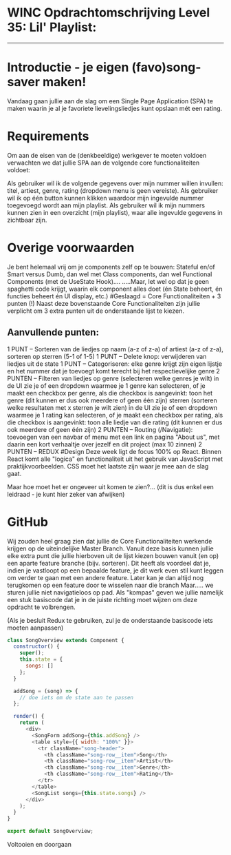 # WINC Opdrachtomschrijving Level 35: Lil' Playlist:

---

# Introductie - je eigen (favo)song-saver maken!

Vandaag gaan jullie aan de slag om een Single Page Application (SPA) te maken waarin je al je favoriete lievelingsliedjes kunt opslaan mét een rating.

# Requirements

Om aan de eisen van de (denkbeeldige) werkgever te moeten voldoen verwachten we dat jullie SPA aan de volgende core functionaliteiten voldoet:

Als gebruiker wil ik de volgende gegevens over mijn nummer willen invullen: titel, artiest, genre, rating (dropdown menu is geen vereiste).
Als gebruiker wil ik op één button kunnen klikken waardoor mijn ingevulde nummer toegevoegd wordt aan mijn playlist.
Als gebruiker wil ik mijn nummers kunnen zien in een overzicht (mijn playlist), waar alle ingevulde gegevens in zichtbaar zijn.

# Overige voorwaarden

Je bent helemaal vrij om je components zelf op te bouwen: Stateful en/of Smart versus Dumb, dan wel met Class components, dan wel Functional Components (met de UseState Hook)....
.....Maar, let wel op dat je geen spaghetti code krijgt, waarin elk component alles doet (én State beheert, én functies beheert én UI display, etc.)
#Geslaagd = Core Functionaliteiten + 3 punten (!)
Naast deze bovenstaande Core Functionaliteiten zijn jullie verplicht om 3 extra punten uit de onderstaande lijst te kiezen.

## Aanvullende punten:

1 PUNT – Sorteren van de liedjes op naam (a-z of z-a) of artiest (a-z of z-a), sorteren op sterren (5-1 of 1-5)
1 PUNT – Delete knop: verwijderen van liedjes uit de state
1 PUNT – Categoriseren: elke genre krijgt zijn eigen lijstje en het nummer dat je toevoegt komt terecht bij het respectievelijke genre
2 PUNTEN – Filteren van liedjes op
genre (selecteren welke genres je wilt) in de UI zie je of een dropdown waarmee je 1 genre kan selecteren, of je maakt een checkbox per genre, als die checkbox is aangevinkt: toon het genre (dit kunnen er dus ook meerdere of geen één zijn)
sterren (sorteren welke resultaten met x sterren je wilt zien) in de UI zie je of een dropdown waarmee je 1 rating kan selecteren, of je maakt een checkbox per rating, als die checkbox is aangevinkt: toon alle liedje van die rating (dit kunnen er dus ook meerdere of geen één zijn)
2 PUNTEN – Routing (/Navigatie): toevoegen van een navbar of menu met een link en pagina "About us", met daarin een kort verhaaltje over jezelf en dit project (max 10 zinnen)
2 PUNTEN – REDUX
#Design
Deze week ligt de focus 100% op React. Binnen React komt alle "logica" en functionaliteit uit het gebruik van JavaScript met praktijkvoorbeelden. CSS moet het laatste zijn waar je mee aan de slag gaat.

Maar hoe moet het er ongeveer uit komen te zien?... (dit is dus enkel een leidraad - je kunt hier zeker van afwijken)

# GitHub

Wij zouden heel graag zien dat jullie de Core Functionaliteiten werkende krijgen op de uiteindelijke Master Branch.
Vanuit deze basis kunnen jullie elke extra punt die jullie hierboven uit de lijst kiezen bouwen vanuit (en op) een aparte feature branche (bijv. sorteren).
Dit heeft als voordeel dat je, indien je vastloopt op een bepaalde feature, je dit werk even stil kunt leggen om verder te gaan met een andere feature.
Later kan je dan altijd nog terugkomen op een feature door te wisselen naar die branch
Maar..... we sturen jullie niet navigatieloos op pad. Als "kompas" geven we jullie namelijk een stuk basiscode dat je in de juiste richting moet wijzen om deze opdracht te volbrengen.

(Als je besluit Redux te gebruiken, zul je de onderstaande basiscode iets moeten aanpassen)

```javascript
class SongOverview extends Component {
  constructor() {
    super();
    this.state = {
      songs: []
    };
  }

  addSong = (song) => {
    // doe iets om de state aan te passen
  };

  render() {
    return (
      <div>
        <SongForm addSong={this.addSong} />
        <table style={{ width: "100%" }}>
          <tr className="song-header">
            <th className="song-row__item">Song</th>
            <th className="song-row__item">Artist</th>
            <th className="song-row__item">Genre</th>
            <th className="song-row__item">Rating</th>
          </tr>
        </table>
        <SongList songs={this.state.songs} />
      </div>
    );
  }
}

export default SongOverview;
```

Voltooien en doorgaan
